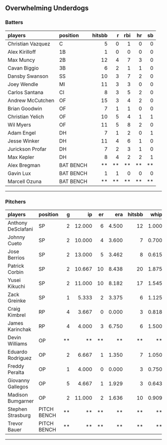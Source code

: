 ## Overwhelming Underdogs

### Batters

 
|players           |position  | hitsbb|  r| rbi| hr| sb| 
|:-----------------|:---------|------:|--:|---:|--:|--:| 
|Christian Vazquez |C         |      5|  0|   1|  0|  0| 
|Alex Kirilloff    |1B        |      1|  0|   0|  0|  0| 
|Max Muncy         |2B        |     12|  4|   7|  3|  0| 
|Cavan Biggio      |3B        |      6|  2|   1|  1|  0| 
|Dansby Swanson    |SS        |     10|  3|   7|  2|  0| 
|Joey Wendle       |MI        |     11|  3|   3|  0|  0| 
|Carlos Santana    |CI        |      8|  3|   5|  2|  0| 
|Andrew McCutchen  |OF        |     15|  3|   4|  2|  0| 
|Brian Goodwin     |OF        |      7|  1|   1|  0|  0| 
|Christian Yelich  |OF        |     10|  5|   4|  1|  1| 
|Wil Myers         |OF        |     11|  5|   8|  2|  0| 
|Adam Engel        |DH        |      7|  1|   2|  0|  1| 
|Jesse Winker      |DH        |     11|  4|   6|  1|  0| 
|Jurickson Profar  |DH        |      7|  2|   3|  1|  0| 
|Max Kepler        |DH        |      8|  4|   2|  2|  1| 
|Alex Bregman      |BAT BENCH |     **| **|  **| **| **| 
|Gavin Lux         |BAT BENCH |      1|  1|   0|  0|  0| 
|Marcell Ozuna     |BAT BENCH |     **| **|  **| **| **| 


* * *

### Pitchers

 
|players            |position    |  g|     ip| er|   era| hitsbb|  whip| so|  w| sv| 
|:------------------|:-----------|--:|------:|--:|-----:|------:|-----:|--:|--:|--:| 
|Anthony DeSclafani |SP          |  2| 12.000|  6| 4.500|     12| 1.000| 11|  0|  0| 
|Johnny Cueto       |SP          |  2| 10.000|  4| 3.600|      7| 0.700| 12|  0|  0| 
|Jose Berrios       |SP          |  2| 13.000|  5| 3.462|      8| 0.615| 12|  0|  0| 
|Patrick Corbin     |SP          |  2| 10.667| 10| 8.438|     20| 1.875|  7|  0|  0| 
|Yusei Kikuchi      |SP          |  2| 11.000| 10| 8.182|     17| 1.545| 19|  0|  0| 
|Zack Greinke       |SP          |  1|  5.333|  2| 3.375|      6| 1.125|  4|  1|  0| 
|Craig Kimbrel      |RP          |  4|  3.667|  0| 0.000|      3| 0.818|  7|  0|  2| 
|James Karinchak    |RP          |  4|  4.000|  3| 6.750|      6| 1.500|  1|  0|  2| 
|Devin Williams     |OP          | **|     **| **|    **|     **|    **| **| **| **| 
|Eduardo Rodriguez  |OP          |  2|  6.667|  1| 1.350|      7| 1.050|  9|  1|  0| 
|Freddy Peralta     |OP          |  1|  4.000|  0| 0.000|      3| 0.750|  5|  0|  0| 
|Giovanny Gallegos  |OP          |  5|  4.667|  1| 1.929|      3| 0.643|  6|  0|  0| 
|Madison Bumgarner  |OP          |  2| 11.000|  2| 1.636|     10| 0.909|  7|  0|  0| 
|Stephen Strasburg  |PITCH BENCH | **|     **| **|    **|     **|    **| **| **| **| 
|Trevor Bauer       |PITCH BENCH | **|     **| **|    **|     **|    **| **| **| **| 


* * *


